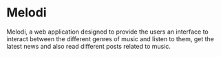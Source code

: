 # Melodi
Melodi, a web application designed to provide the users an interface to interact between the different genres of music and listen to them, get the latest news and also read different posts related to music. 
